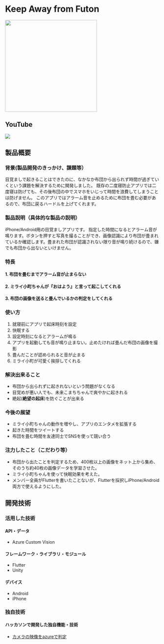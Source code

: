 # Keep Away from Futon

<img src="https://user-images.githubusercontent.com/30472855/98431697-1e2bd000-20fb-11eb-88be-73c68340157a.png" width="300">

## YouTube

[![](https://img.youtube.com/vi/imMLxJCqtd8/0.jpg)](https://www.youtube.com/watch?v=imMLxJCqtd8)

## 製品概要

### 背景(製品開発のきっかけ、課題等）

目覚ましで起きることはできたのに、なかなか布団から出られず時間が過ぎていくという課題を解決するために開発しました。
既存の二度寝防止アプリでは二度寝は防げても、その後布団の中でスマホをいじって時間を浪費してしまうことは防げません。
このアプリではアラーム音を止めるために布団を畳む必要があるので、布団に戻るハードルを上げてくれます。

### 製品説明（具体的な製品の説明）

iPhone/Android用の目覚ましアプリです。
指定した時間になるとアラーム音が鳴ります。ボタンを押すと写真を撮ることができ、画像認識により布団が畳まれているか確認します。畳まれた布団が認識されない限り音が鳴り続けるので、嫌でも布団から出ないといけません。

### 特長

#### 1. 布団を畳むまでアラーム音が止まらない

#### 2. ミライ小町ちゃんが『おはよう』と言って起こしてくれる

#### 3. 布団の画像を送ると畳んでいるかの判定をしてくれる

### 使い方

1. 就寝前にアプリで起床時刻を設定
1. 快眠する
1. 設定時刻になるとアラームが鳴る
1. アプリを起動しても音が鳴り止まない。止めたければ畳んだ布団の画像を撮影
1. 畳んだことが認められると音が止まる
1. ミライ小町が可愛く挨拶してくれる

### 解決出来ること

* 布団から出られずに起きれないという問題がなくなる
* 目覚めが悪い人でも、未来こまちちゃんで爽やかに起きれる
* 絶起(**絶望の起床**)を防ぐことが出来る

### 今後の展望

* ミライ小町ちゃんの動作を増やし、アプリのエンタメを拡張する
* 起きた時間をツイートする
* 布団を畳む時間を友達同士でSNSを使って競い合う

### 注力したこと（こだわり等）

* 布団から出たことを判定するため、400枚以上の画像をネット上から集め、そのうち約40枚の画像データを学習させた。
* ミライ小町ちゃんを使って快眠効果を考えた。
* メンバー全員がFlutterを書いたことないが、Flutterを採択しiPhone/Android両方で使えるようにした。

## 開発技術

### 活用した技術

#### API・データ
* Azure Custom Vision

#### フレームワーク・ライブラリ・モジュール
* Flutter
* Unity

#### デバイス
* Android
* iPhone

### 独自技術
#### ハッカソンで開発した独自機能・技術
* [カメラの映像をazureで判定](https://github.com/jphacks/F_2005/pull/11)
